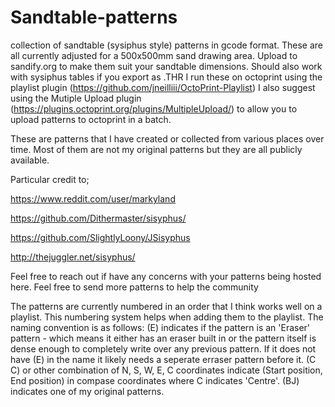 # Sandtable-patterns
collection of sandtable (sysiphus style) patterns in gcode format.
These are all currently adjusted for a 500x500mm sand drawing area. Upload to sandify.org to make them suit your sandtable dimensions. Should also work with sysiphus tables if you export as .THR
I run these on octoprint using the playlist plugin (https://github.com/jneilliii/OctoPrint-Playlist)
I also suggest using the Mutiple Upload plugin (https://plugins.octoprint.org/plugins/MultipleUpload/) to allow you to upload patterns to octoprint in a batch.

These are patterns that I have created or collected from various places over time. Most of them are not my original patterns but they are all publicly available.

Particular credit to;

https://www.reddit.com/user/markyland

https://github.com/Dithermaster/sisyphus/

https://github.com/SlightlyLoony/JSisyphus

http://thejuggler.net/sisyphus/


Feel free to reach out if have any concerns with your patterns being hosted here.
Feel free to send more patterns to help the community

The patterns are currently numbered in an order that I think works well on a playlist. This numbering system helps when adding them to the playlist.
The naming convention is as follows:
(E) indicates if the pattern is an 'Eraser' pattern - which means it either has an eraser built in or the pattern itself is dense enough to completely write over any previous pattern. If it does not have (E) in the name it likely needs a seperate erraser pattern before it.
(C C) or other combination of N, S, W, E, C coordinates indicate (Start position, End position) in compase coordinates where C indicates 'Centre'.
(BJ) indicates one of my original patterns.
